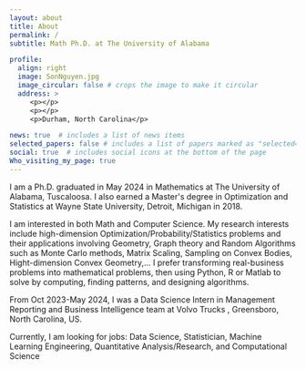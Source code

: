 ```yaml
---
layout: about
title: About
permalink: /
subtitle: Math Ph.D. at The University of Alabama

profile:
  align: right
  image: SonNguyen.jpg
  image_circular: false # crops the image to make it circular
  address: >
     <p></p>
     <p></p>
     <p>Durham, North Carolina</p>

news: true  # includes a list of news items
selected_papers: false # includes a list of papers marked as "selected={true}"
social: true  # includes social icons at the bottom of the page
Who_visiting_my_page: true
---
```


I am a Ph.D. graduated in May 2024 in Mathematics at The University of Alabama, Tuscaloosa. I also earned a Master's degree in Optimization and Statistics at Wayne State University, Detroit, Michigan in 2018.

I am interested in both Math and Computer Science. My research interests include high-dimension Optimization/Probability/Statistics problems and their applications involving Geometry, Graph theory and Random Algorithms such as Monte Carlo methods, Matrix Scaling, Sampling on Convex Bodies, Hight-dimension Convex Geometry,... I prefer transforming real-business problems into mathematical problems, then using Python, R or Matlab to solve by computing, finding patterns, and designing algorithms. 

From Oct 2023-May 2024, I was a Data Science Intern in Management Reporting and Business Intelligence team at Volvo Trucks , Greensboro, North Carolina, US. 

Currently, I am looking for jobs: Data Science, Statistician, Machine Learning Engineering, Quantitative Analysis/Research, and Computational Science

